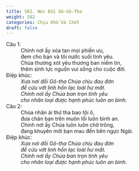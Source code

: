 ```yaml
---
title: 582. Nơi Đồi Gô-Gô-Tha
weight: 582
categories: Chịu Khổ Và Chết
draft: false
---
```

<dl><dt>Câu 1:</dt><dd data-verse="1">Chính nơi ấy xóa tan mọi phiền ưu, <br/>đem cho bạn và tôi nước suối tình yêu. <br/>Chúa thương xót yêu thương ban niềm tin, <br/>thêm sinh lực nguồn vui sống cho cuộc đời. </dd><dt>Điệp khúc:</dt><dd data-chorus="1"><em>Xưa nơi đồi Gô-tha Chúa chịu đau đớn <br/>để cứu vớt linh hồn lạc loài hư mất. <br/>Chính nơi ấy Chúa ban trọn tình yêu <br/>cho nhân loại được hạnh phúc luôn an bình. </em></dd><dt>Câu 2:</dt><dd data-verse="2">Chúa nhân ái thứ tha bao tội ô, <br/>đưa chân bạn trên muôn lối luôn bình an. <br/>Chính nơi ấy Chúa luôn luôn chờ trông, <br/>đang khuyên mời bạn mau đến bên ngực Ngài. </dd><dt>Điệp khúc:</dt><dd data-chorus="1"><em>Xưa nơi đồi Gô-tha Chúa chịu đau đớn <br/>để cứu vớt linh hồn lạc loài hư mất. <br/>Chính nơi ấy Chúa ban trọn tình yêu <br/>cho nhân loại được hạnh phúc luôn an bình. </em></dd></dl>